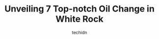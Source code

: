 ---
layout: ampstory
image: https://i0.wp.com/www.auto.or.id/wp-content/uploads/2023/06/bmg-automotive-0-white-rock-1686327039.jpeg?resize=640,853
author: techidn
featured: false
description: White Rock, British Columbia, Canada is a haven for Oil Change enthusiasts, boasting an impressive array of 7 top-notch establishments. Whether youre a seasoned connoisseur or simply curiou
title: Unveiling 7 Top-notch Oil Change in White Rock
cover:
   title: Unveiling 7 Top-notch Oil Change in White Rock
   subtitle: AUTO.OR.ID
   background: https://www.auto.or.id/wp-content/uploads/2023/06/bmg-automotive-0-white-rock-1686327039.jpeg

pages: 
 - layout: thirds
   top: <h1>#1 White Rock Volkswagen</h1>
   bottom: "<p>Purchased a 2017 QX80 and enjoyed the whole experience. My sales person was Gabe and he was very knowledgeable and very patient with no pressure sales. His main goal was </p>"
   background: https://www.auto.or.id/wp-content/uploads/2023/06/bmg-automotive-1-white-rock-1686327041.jpeg
   backgroundblur: true
 - layout: thirds
   top: <h1>#2 Mr. Lube + Tires</h1>
   bottom: "<p>2299 King George Blvd, Surrey, BC V4A 5A4, Canada</p>"
   background: https://www.auto.or.id/wp-content/uploads/2023/06/bmg-automotive-2-white-rock-1686327041.jpeg
   cta:
      link: https://www.auto.or.id/unveiling-7-top-notch-oil-change-in-white-rock/
      text: Unveiling 7 Top-notch Oil Change in White Rock
 - layout: thirds
   top: <h1>#3 Great Canadian Oil Change and Car Wash</h1>
   bottom: "<p>6480 King George Blvd, Surrey, BC V3W 4Z3, Canada</p>"
   background: https://images.unsplash.com/photo-1596639410350-3b994b89e9b1?ixlib=rb-4.0.3&ixid=MnwxMjA3fDB8MHxwaG90by1wYWdlfHx8fGVufDB8fHx8&auto=format&fit=crop&w=640&h=853&q=80
   cta:
      link: https://www.auto.or.id/unveiling-7-top-notch-oil-change-in-white-rock/
      text: Unveiling 7 Top-notch Oil Change in White Rock
 - layout: thirds
   top: <h1>#4 Kal Tire</h1>
   bottom: "<p>2315 King George Blvd, Surrey, BC V4A 5A4, Canada</p>"
   background: https://images.unsplash.com/photo-1639928845095-b2c86c3cde80?ixlib=rb-4.0.3&ixid=MnwxMjA3fDB8MHxwaG90by1wYWdlfHx8fGVufDB8fHx8&auto=format&fit=crop&w=640&h=853&q=80
   cta:
      link: https://www.auto.or.id/unveiling-7-top-notch-oil-change-in-white-rock/
      text: Unveiling 7 Top-notch Oil Change in White Rock
 - layout: thirds
   top: <h1>#5 OK Tire South Surrey</h1>
   bottom: "<p>2428 King George Blvd #100, Surrey, BC V4P 1H5, Canada</p>"
   background: https://images.unsplash.com/photo-1632275227519-5a515f53272d?ixlib=rb-4.0.3&ixid=MnwxMjA3fDB8MHxwaG90by1wYWdlfHx8fGVufDB8fHx8&auto=format&fit=crop&w=640&h=853&q=80
   cta:
      link: https://www.auto.or.id/unveiling-7-top-notch-oil-change-in-white-rock/
      text: Unveiling 7 Top-notch Oil Change in White Rock
 - layout: thirds
   top: <h1>#6 CARSTAR White Rock ( Maximum Collision )</h1>
   bottom: "<p>15026 32 Ave, Surrey, BC V4P 1A3, Canada</p>"
   background: https://images.unsplash.com/photo-1636325781667-1bf90ed57efc?ixlib=rb-4.0.3&ixid=MnwxMjA3fDB8MHxwaG90by1wYWdlfHx8fGVufDB8fHx8&auto=format&fit=crop&w=640&h=853&q=80
   cta:
      link: https://www.auto.or.id/unveiling-7-top-notch-oil-change-in-white-rock/
      text: Unveiling 7 Top-notch Oil Change in White Rock
 - layout: thirds
   top: <h1>#7 White Rock Automotive Services</h1>
   bottom: "<p>15515 24 Ave #72, Surrey, BC V4A 2J4, Canada</p>"
   background: https://images.unsplash.com/photo-1490274494753-fd4f84681e7c?ixlib=rb-4.0.3&ixid=MnwxMjA3fDB8MHxwaG90by1wYWdlfHx8fGVufDB8fHx8&auto=format&fit=crop&w=640&h=853&q=80
   cta:
      link: https://www.auto.or.id/unveiling-7-top-notch-oil-change-in-white-rock/
      text: Unveiling 7 Top-notch Oil Change in White Rock
 - layout: thirds
   middle: Continue reading...
   background: https://images.unsplash.com/photo-1620547316190-289b3899e010?ixlib=rb-4.0.3&ixid=MnwxMjA3fDB8MHxwaG90by1wYWdlfHx8fGVufDB8fHx8&auto=format&fit=crop&w=640&h=853&q=80
   cta:
      link: https://www.auto.or.id/unveiling-7-top-notch-oil-change-in-white-rock/
      text: Unveiling 7 Top-notch Oil Change in White Rock

---